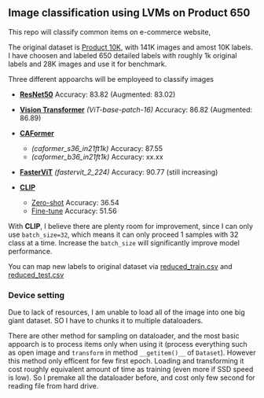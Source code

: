 ## Image classification using LVMs on Product 650

This repo will classify common items on e-commerce website,

The original dataset is [Product 10K](https://www.kaggle.com/competitions/products-10k), with 141K images and amost 10K labels. I have choosen and labeled 650 detailed labels with roughly 1k original labels and 28K images and use it for benchmark.

Three different appoarchs will be employeed to classify images

- **[ResNet50](./ResNet.ipynb)** Accuracy: 83.82 (Augmented: 83.02)
- **[Vision Transformer](./ViT.ipynb)** *(ViT-base-patch-16)* Accuracy: 86.82 (Augmented: 86.89)
- **[CAFormer](https://arxiv.org/abs/2210.13452)** 
  - *(caformer_s36_in21ft1k)* Accuracy: 87.55
  - *(caformer_b36_in21ft1k)* Accuracy: xx.xx


- **[FasterViT](https://arxiv.org/abs/2306.06189)** *(fastervit_2_224)* Accuracy: 90.77 (still increasing)
- **[CLIP]()**
  - [Zero-shot](./CLIP-zeroshot.ipynb) Accuracy: 36.54
  - [Fine-tune](./CLIP-finetune.ipynb) Accuracy: 51.56

With **CLIP**, I believe there are plenty room for improvement, since I can only use `batch_size=32`, which means it can only proceed 1 samples with 32 class at a time. Increase the `batch_size` will significantly improve model performance.

You can map new labels to original dataset via [reduced_train.csv](./reduced_train.csv) and [reduced_test.csv](./reduced_test.csv)

### Device setting

Due to lack of resources, I am unable to load all of the image into one big giant dataset. SO I have to chunks it to multiple dataloaders. 

There are other method for sampling on dataloader, and the most basic appoarch is to process items only when using it (process everything such as open image and `transform` in method `__getitem()__` of `Dataset`). However this method only efficent for few first epoch. Loading and transforming it cost roughly equivalent amount of time as training (even more if SSD speed is low). So I premake all the dataloader before, and cost only few second for reading file from hard drive.

